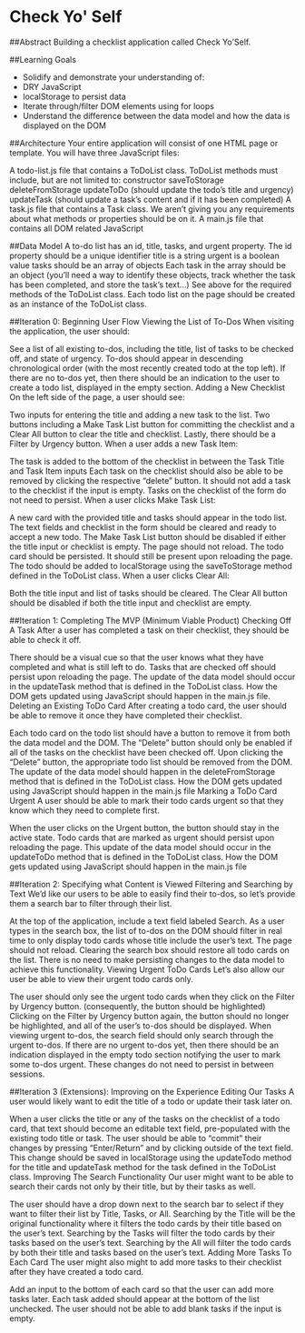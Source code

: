 # Check Yo' Self

##Abstract
Building a checklist application called Check Yo'Self.


##Learning Goals
  * Solidify and demonstrate your understanding of:
  * DRY JavaScript
  * localStorage to persist data
  * Iterate through/filter DOM elements using for loops
  * Understand the difference between the data model and how the data is displayed on the DOM
  
  
##Architecture
Your entire application will consist of one HTML page or template. You will have three JavaScript files:

A todo-list.js file that contains a ToDoList class.
ToDoList methods must include, but are not limited to:
constructor
saveToStorage
deleteFromStorage
updateToDo (should update the todo’s title and urgency)
updateTask (should update a task’s content and if it has been completed)
A task.js file that contains a Task class. We aren’t giving you any requirements about what methods or properties should be on it.
A main.js file that contains all DOM related JavaScript


##Data Model
A to-do list has an id, title, tasks, and urgent property.
The id property should be a unique identifier
title is a string
urgent is a boolean value
tasks should be an array of objects
Each task in the array should be an object (you’ll need a way to identify these objects, track whether the task has been completed, and store the task’s text…)
See above for the required methods of the ToDoList class.
Each todo list on the page should be created as an instance of the ToDoList class.


##Iteration 0: Beginning User Flow
Viewing the List of To-Dos
When visiting the application, the user should:

See a list of all existing to-dos, including the title, list of tasks to be checked off, and state of urgency.
To-dos should appear in descending chronological order (with the most recently created todo at the top left).
If there are no to-dos yet, then there should be an indication to the user to create a todo list, displayed in the empty section.
Adding a New Checklist
On the left side of the page, a user should see:

Two inputs for entering the title and adding a new task to the list.
Two buttons including a Make Task List button for committing the checklist and a Clear All button to clear the title and checklist.
Lastly, there should be a Filter by Urgency button.
When a user adds a new Task Item:

The task is added to the bottom of the checklist in between the Task Title and Task Item inputs
Each task on the checklist should also be able to be removed by clicking the respective “delete” button.
It should not add a task to the checklist if the input is empty.
Tasks on the checklist of the form do not need to persist.
When a user clicks Make Task List:

A new card with the provided title and tasks should appear in the todo list.
The text fields and checklist in the form should be cleared and ready to accept a new todo.
The Make Task List button should be disabled if either the title input or checklist is empty.
The page should not reload.
The todo card should be persisted. It should still be present upon reloading the page.
The todo should be added to localStorage using the saveToStorage method defined in the ToDoList class.
When a user clicks Clear All:

Both the title input and list of tasks should be cleared.
The Clear All button should be disabled if both the title input and checklist are empty.


##Iteration 1: Completing The MVP (Minimum Viable Product)
Checking Off A Task
After a user has completed a task on their checklist, they should be able to check it off.

There should be a visual cue so that the user knows what they have completed and what is still left to do.
Tasks that are checked off should persist upon reloading the page.
The update of the data model should occur in the updateTask method that is defined in the ToDoList class.
How the DOM gets updated using JavaScript should happen in the main.js file.
Deleting an Existing ToDo Card
After creating a todo card, the user should be able to remove it once they have completed their checklist.

Each todo card on the todo list should have a button to remove it from both the data model and the DOM.
The “Delete” button should only be enabled if all of the tasks on the checklist have been checked off.
Upon clicking the “Delete” button, the appropriate todo list should be removed from the DOM.
The update of the data model should happen in the deleteFromStorage method that is defined in the ToDoList class.
How the DOM gets updated using JavaScript should happen in the main.js file
Marking a ToDo Card Urgent
A user should be able to mark their todo cards urgent so that they know which they need to complete first.

When the user clicks on the Urgent button, the button should stay in the active state.
Todo cards that are marked as urgent should persist upon reloading the page.
This update of the data model should occur in the updateToDo method that is defined in the ToDoList class.
How the DOM gets updated using JavaScript should happen in the main.js file


##Iteration 2: Specifying what Content is Viewed
Filtering and Searching by Text
We’d like our users to be able to easily find their to-dos, so let’s provide them a search bar to filter through their list.

At the top of the application, include a text field labeled Search.
As a user types in the search box, the list of to-dos on the DOM should filter in real time to only display todo cards whose title include the user’s text. The page should not reload.
Clearing the search box should restore all todo cards on the list.
There is no need to make persisting changes to the data model to achieve this functionality.
Viewing Urgent ToDo Cards
Let’s also allow our user be able to view their urgent todo cards only.

The user should only see the urgent todo cards when they click on the Filter by Urgency button. (consequently, the button should be highlighted)
Clicking on the Filter by Urgency button again, the button should no longer be highlighted, and all of the user’s to-dos should be displayed.
When viewing urgent to-dos, the search field should only search through the urgent to-dos.
If there are no urgent to-dos yet, then there should be an indication displayed in the empty todo section notifying the user to mark some to-dos urgent.
These changes do not need to persist in between sessions.


##Iteration 3 (Extensions): Improving on the Experience
Editing Our Tasks
A user would likely want to edit the title of a todo or update their task later on.

When a user clicks the title or any of the tasks on the checklist of a todo card, that text should become an editable text field, pre-populated with the existing todo title or task.
The user should be able to “commit” their changes by pressing “Enter/Return” and by clicking outside of the text field.
This change should be saved in localStorage using the updateTodo method for the title and updateTask method for the task defined in the ToDoList class.
Improving The Search Functionality
Our user might want to be able to search their cards not only by their title, but by their tasks as well.

The user should have a drop down next to the search bar to select if they want to filter their list by Title, Tasks, or All.
Searching by the Title will be the original functionality where it filters the todo cards by their title based on the user’s text.
Searching by the Tasks will filter the todo cards by their tasks based on the user’s text.
Searching by the All will filter the todo cards by both their title and tasks based on the user’s text.
Adding More Tasks To Each Card
The user might also might to add more tasks to their checklist after they have created a todo card.

Add an input to the bottom of each card so that the user can add more tasks later.
Each task added should appear at the bottom of the list unchecked.
The user should not be able to add blank tasks if the input is empty.
